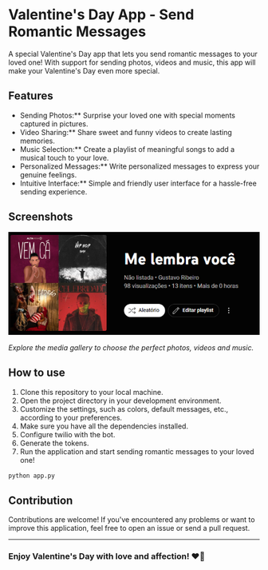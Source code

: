 # Valentine's Day App - Send Romantic Messages

A special Valentine's Day app that lets you send romantic messages to your loved one! With support for sending photos, videos and music, this app will make your Valentine's Day even more special.

## Features

- Sending Photos:** Surprise your loved one with special moments captured in pictures.
- Video Sharing:** Share sweet and funny videos to create lasting memories.
- Music Selection:** Create a playlist of meaningful songs to add a musical touch to your love.
- Personalized Messages:** Write personalized messages to express your genuine feelings.
- Intuitive Interface:** Simple and friendly user interface for a hassle-free sending experience.

## Screenshots

![Galeria de Mídia](Screenshot.png)

*Explore the media gallery to choose the perfect photos, videos and music.*

## How to use

1. Clone this repository to your local machine.
2. Open the project directory in your development environment.
3. Customize the settings, such as colors, default messages, etc., according to your preferences.
4. Make sure you have all the dependencies installed.
5. Configure twilio with the bot.
6. Generate the tokens.
7. Run the application and start sending romantic messages to your loved one!

```bash
python app.py
```

## Contribution

Contributions are welcome! If you've encountered any problems or want to improve this application, feel free to open an issue or send a pull request.

---

### Enjoy Valentine's Day with love and affection! ❤️🌹

